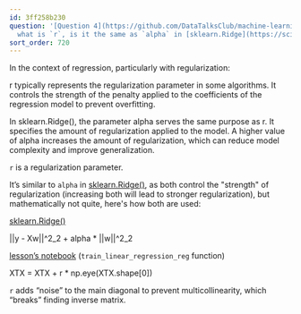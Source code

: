 ```yaml
---
id: 3ff258b230
question: '[Question 4](https://github.com/DataTalksClub/machine-learning-zoomcamp/blob/master/cohorts/2023/02-regression/homework.md#question-4):
  what is `r`, is it the same as `alpha` in [sklearn.Ridge](https://scikit-learn.org/stable/modules/generated/sklearn.linear_model.Ridge.html)[()](https://scikit-learn.org/stable/modules/generated/sklearn.linear_model.Ridge.html)?'
sort_order: 720
---
```


In the context of regression, particularly with regularization:

r typically represents the regularization parameter in some algorithms. It controls the strength of the penalty applied to the coefficients of the regression model to prevent overfitting.

In sklearn.Ridge(), the parameter alpha serves the same purpose as r. It specifies the amount of regularization applied to the model. A higher value of alpha increases the amount of regularization, which can reduce model complexity and improve generalization.

`r` is a regularization parameter.

It’s similar to `alpha` in [sklearn.Ridge()](https://scikit-learn.org/stable/modules/generated/sklearn.linear_model.Ridge.html), as both control the "strength" of regularization (increasing both will lead to stronger regularization), but mathematically not quite, here's how both are used:

[sklearn.Ridge()](https://scikit-learn.org/stable/modules/generated/sklearn.linear_model.Ridge.html)

||y - Xw||^2_2 + alpha * ||w||^2_2

[lesson’s notebook](https://github.com/DataTalksClub/machine-learning-zoomcamp/blob/master/02-regression/notebook.ipynb) (`train_linear_regression_reg` function)

XTX = XTX + r * np.eye(XTX.shape[0])

`r` adds “noise” to the main diagonal to prevent multicollinearity, which “breaks” finding inverse matrix.

